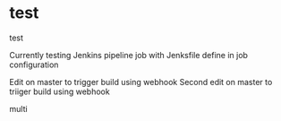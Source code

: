 # test
test

Currently testing Jenkins pipeline job with Jenksfile define in job configuration

Edit on master to trigger build using webhook
Second edit on master to triiger build using webhook

multi
